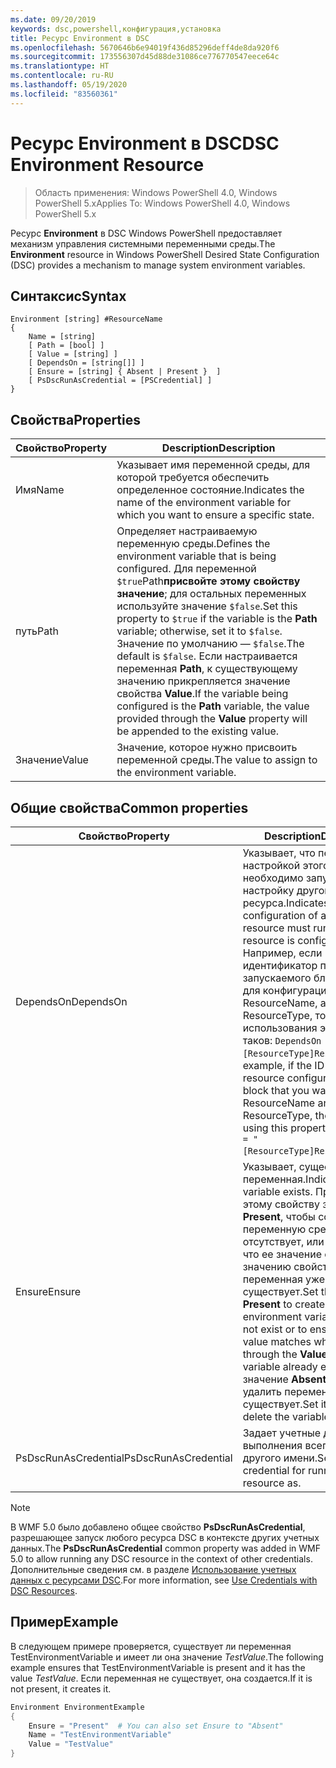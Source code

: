 ```yaml
---
ms.date: 09/20/2019
keywords: dsc,powershell,конфигурация,установка
title: Ресурс Environment в DSC
ms.openlocfilehash: 5670646b6e94019f436d85296deff4de8da920f6
ms.sourcegitcommit: 173556307d45d88de31086ce776770547eece64c
ms.translationtype: HT
ms.contentlocale: ru-RU
ms.lasthandoff: 05/19/2020
ms.locfileid: "83560361"
---
```

# <a name="dsc-environment-resource"></a><span data-ttu-id="e6ea7-103">Ресурс Environment в DSC</span><span class="sxs-lookup"><span data-stu-id="e6ea7-103">DSC Environment Resource</span></span>

> <span data-ttu-id="e6ea7-104">Область применения: Windows PowerShell 4.0, Windows PowerShell 5.x</span><span class="sxs-lookup"><span data-stu-id="e6ea7-104">Applies To: Windows PowerShell 4.0, Windows PowerShell 5.x</span></span>

<span data-ttu-id="e6ea7-105">Ресурс **Environment** в DSC Windows PowerShell предоставляет механизм управления системными переменными среды.</span><span class="sxs-lookup"><span data-stu-id="e6ea7-105">The **Environment** resource in Windows PowerShell Desired State Configuration (DSC) provides a mechanism to manage system environment variables.</span></span>

## <a name="syntax"></a><span data-ttu-id="e6ea7-106">Синтаксис</span><span class="sxs-lookup"><span data-stu-id="e6ea7-106">Syntax</span></span>

```Syntax
Environment [string] #ResourceName
{
    Name = [string]
    [ Path = [bool] ]
    [ Value = [string] ]
    [ DependsOn = [string[]] ]
    [ Ensure = [string] { Absent | Present }  ]
    [ PsDscRunAsCredential = [PSCredential] ]
}
```

## <a name="properties"></a><span data-ttu-id="e6ea7-107">Свойства</span><span class="sxs-lookup"><span data-stu-id="e6ea7-107">Properties</span></span>

|<span data-ttu-id="e6ea7-108">Свойство</span><span class="sxs-lookup"><span data-stu-id="e6ea7-108">Property</span></span> |<span data-ttu-id="e6ea7-109">Description</span><span class="sxs-lookup"><span data-stu-id="e6ea7-109">Description</span></span> |
|---|---|
|<span data-ttu-id="e6ea7-110">Имя</span><span class="sxs-lookup"><span data-stu-id="e6ea7-110">Name</span></span> |<span data-ttu-id="e6ea7-111">Указывает имя переменной среды, для которой требуется обеспечить определенное состояние.</span><span class="sxs-lookup"><span data-stu-id="e6ea7-111">Indicates the name of the environment variable for which you want to ensure a specific state.</span></span> |
|<span data-ttu-id="e6ea7-112">путь</span><span class="sxs-lookup"><span data-stu-id="e6ea7-112">Path</span></span> |<span data-ttu-id="e6ea7-113">Определяет настраиваемую переменную среды.</span><span class="sxs-lookup"><span data-stu-id="e6ea7-113">Defines the environment variable that is being configured.</span></span> <span data-ttu-id="e6ea7-114">Для переменной `$true`Path**присвойте этому свойству значение**; для остальных переменных используйте значение `$false`.</span><span class="sxs-lookup"><span data-stu-id="e6ea7-114">Set this property to `$true` if the variable is the **Path** variable; otherwise, set it to `$false`.</span></span> <span data-ttu-id="e6ea7-115">Значение по умолчанию — `$false`.</span><span class="sxs-lookup"><span data-stu-id="e6ea7-115">The default is `$false`.</span></span> <span data-ttu-id="e6ea7-116">Если настраивается переменная **Path**, к существующему значению прикрепляется значение свойства **Value**.</span><span class="sxs-lookup"><span data-stu-id="e6ea7-116">If the variable being configured is the **Path** variable, the value provided through the **Value** property will be appended to the existing value.</span></span> |
|<span data-ttu-id="e6ea7-117">Значение</span><span class="sxs-lookup"><span data-stu-id="e6ea7-117">Value</span></span> |<span data-ttu-id="e6ea7-118">Значение, которое нужно присвоить переменной среды.</span><span class="sxs-lookup"><span data-stu-id="e6ea7-118">The value to assign to the environment variable.</span></span> |

## <a name="common-properties"></a><span data-ttu-id="e6ea7-119">Общие свойства</span><span class="sxs-lookup"><span data-stu-id="e6ea7-119">Common properties</span></span>

|<span data-ttu-id="e6ea7-120">Свойство</span><span class="sxs-lookup"><span data-stu-id="e6ea7-120">Property</span></span> |<span data-ttu-id="e6ea7-121">Description</span><span class="sxs-lookup"><span data-stu-id="e6ea7-121">Description</span></span> |
|---|---|
|<span data-ttu-id="e6ea7-122">DependsOn</span><span class="sxs-lookup"><span data-stu-id="e6ea7-122">DependsOn</span></span> |<span data-ttu-id="e6ea7-123">Указывает, что перед настройкой этого ресурса необходимо запустить настройку другого ресурса.</span><span class="sxs-lookup"><span data-stu-id="e6ea7-123">Indicates that the configuration of another resource must run before this resource is configured.</span></span> <span data-ttu-id="e6ea7-124">Например, если идентификатор первого запускаемого блока сценария для конфигурации ресурса — ResourceName, а его тип — ResourceType, то синтаксис использования этого свойства таков: `DependsOn = "[ResourceType]ResourceName"`.</span><span class="sxs-lookup"><span data-stu-id="e6ea7-124">For example, if the ID of the resource configuration script block that you want to run first is ResourceName and its type is ResourceType, the syntax for using this property is `DependsOn = "[ResourceType]ResourceName"`.</span></span> |
|<span data-ttu-id="e6ea7-125">Ensure</span><span class="sxs-lookup"><span data-stu-id="e6ea7-125">Ensure</span></span> |<span data-ttu-id="e6ea7-126">Указывает, существует ли переменная.</span><span class="sxs-lookup"><span data-stu-id="e6ea7-126">Indicates if a variable exists.</span></span> <span data-ttu-id="e6ea7-127">Присвойте этому свойству значение **Present**, чтобы создать переменную среды, если она отсутствует, или убедиться, что ее значение соответствует значению свойства **Value**, если переменная уже существует.</span><span class="sxs-lookup"><span data-stu-id="e6ea7-127">Set this property to **Present** to create the environment variable if it does not exist or to ensure that its value matches what is provided through the **Value** property if the variable already exists.</span></span> <span data-ttu-id="e6ea7-128">Задайте значение **Absent**, чтобы удалить переменную, если она существует.</span><span class="sxs-lookup"><span data-stu-id="e6ea7-128">Set it to **Absent** to delete the variable if it exists.</span></span> |
|<span data-ttu-id="e6ea7-129">PsDscRunAsCredential</span><span class="sxs-lookup"><span data-stu-id="e6ea7-129">PsDscRunAsCredential</span></span> |<span data-ttu-id="e6ea7-130">Задает учетные данные для выполнения всего ресурса от другого имени.</span><span class="sxs-lookup"><span data-stu-id="e6ea7-130">Sets the credential for running the entire resource as.</span></span> |

> [!NOTE]
> <span data-ttu-id="e6ea7-131">В WMF 5.0 было добавлено общее свойство **PsDscRunAsCredential**, разрешающее запуск любого ресурса DSC в контексте других учетных данных.</span><span class="sxs-lookup"><span data-stu-id="e6ea7-131">The **PsDscRunAsCredential** common property was added in WMF 5.0 to allow running any DSC resource in the context of other credentials.</span></span> <span data-ttu-id="e6ea7-132">Дополнительные сведения см. в разделе [Использование учетных данных с ресурсами DSC](../../../configurations/runasuser.md).</span><span class="sxs-lookup"><span data-stu-id="e6ea7-132">For more information, see [Use Credentials with DSC Resources](../../../configurations/runasuser.md).</span></span>

## <a name="example"></a><span data-ttu-id="e6ea7-133">Пример</span><span class="sxs-lookup"><span data-stu-id="e6ea7-133">Example</span></span>

<span data-ttu-id="e6ea7-134">В следующем примере проверяется, существует ли переменная TestEnvironmentVariable и имеет ли она значение _TestValue_.</span><span class="sxs-lookup"><span data-stu-id="e6ea7-134">The following example ensures that TestEnvironmentVariable is present and it has the value _TestValue_.</span></span> <span data-ttu-id="e6ea7-135">Если переменная не существует, она создается.</span><span class="sxs-lookup"><span data-stu-id="e6ea7-135">If it is not present, it creates it.</span></span>

```powershell
Environment EnvironmentExample
{
    Ensure = "Present"  # You can also set Ensure to "Absent"
    Name = "TestEnvironmentVariable"
    Value = "TestValue"
}
```
